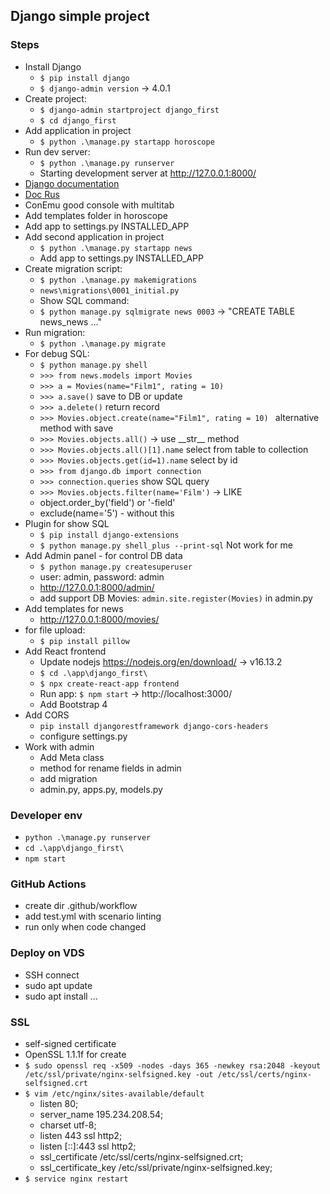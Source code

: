 ## Django simple project

### Steps
- Install Django 
  - ```$ pip install django```
  - ```$ django-admin version``` -> 4.0.1
- Create project:
  - ```$ django-admin startproject django_first```
  - ```$ cd django_first```
- Add application in project
  - ```$ python .\manage.py startapp horoscope```
- Run dev server: 
  - ```$ python .\manage.py runserver```
  - Starting development server at http://127.0.0.1:8000/
- [Django documentation](https://docs.djangoproject.com/en/4.0/)
- [Doc Rus](https://django.fun/docs/django/ru/4.0/)
- ConEmu good console with multitab
- Add templates folder in horoscope
- Add app to settings.py INSTALLED_APP
- Add second application in project
  - ```$ python .\manage.py startapp news```
  - Add app to settings.py INSTALLED_APP
- Create migration script:
  - ```$ python .\manage.py makemigrations```
  - ```news\migrations\0001_initial.py``` 
  - Show SQL command:
  - ```$ python manage.py sqlmigrate news 0003``` -> "CREATE TABLE news_news ..." 
- Run migration:
  - ```$ python .\manage.py migrate```
- For debug SQL:
  - ```$ python manage.py shell```
  - ```>>> from news.models import Movies```
  - ```>>> a = Movies(name="Film1", rating = 10)```
  - ```>>> a.save()``` save to DB or update
  - ```>>> a.delete()``` return record 
  - ```>>> Movies.object.create(name="Film1", rating = 10) ``` alternative method with save
  - ```>>> Movies.objects.all()``` -> use \_\_str__ method
  - ```>>> Movies.objects.all()[1].name``` select from table to collection
  - ```>>> Movies.objects.get(id=1).name``` select by id
  - ```>>> from django.db import connection```
  - ```>>> connection.queries``` show SQL query
  - ```>>> Movies.objects.filter(name='Film')``` -> LIKE
  - object.order_by('field') or '-field'
  - exclude(name='5') - without this
- Plugin for show SQL
  - ```$ pip install django-extensions```
  - ```$ python manage.py shell_plus --print-sql``` Not work for me
- Add Admin panel - for control DB data
  - ```$ python manage.py createsuperuser```
  - user: admin, password: admin
  - http://127.0.0.1:8000/admin/
  - add support DB Movies: ```admin.site.register(Movies)``` in admin.py
- Add templates for news
  - http://127.0.0.1:8000/movies/
- for file upload:
  - ```$ pip install pillow``` 
- Add React frontend
  - Update nodejs https://nodejs.org/en/download/ -> v16.13.2
  - ```$ cd .\app\django_first\``` 
  - ```$ npx create-react-app frontend```
  - Run app: ```$ npm start``` -> http://localhost:3000/
  - Add Bootstrap 4
- Add CORS
  - ```pip install djangorestframework django-cors-headers```
  - configure settings.py
- Work with admin
  - Add Meta class
  - method for rename fields in admin
  - add migration
  - admin.py, apps.py, models.py

### Developer env
- ```python .\manage.py runserver```
- ```cd .\app\django_first\```  
- ```npm start```

### GitHub Actions
- create dir .github/workflow
- add test.yml with scenario linting
- run only when code changed

### Deploy on VDS
- SSH connect 
- sudo apt update
- sudo apt install ...

### SSL
- self-signed certificate
- OpenSSL 1.1.1f for create
- ```$ sudo openssl req -x509 -nodes -days 365 -newkey rsa:2048 -keyout /etc/ssl/private/nginx-selfsigned.key -out /etc/ssl/certs/nginx-selfsigned.crt```
- ```$ vim /etc/nginx/sites-available/default```
  - listen 80; 
  - server_name 195.234.208.54;  
  - charset utf-8;
  - listen 443 ssl http2; 
  - listen [::]:443 ssl http2;
  - ssl_certificate /etc/ssl/certs/nginx-selfsigned.crt;
  - ssl_certificate_key /etc/ssl/private/nginx-selfsigned.key;
- ```$ service nginx restart```


